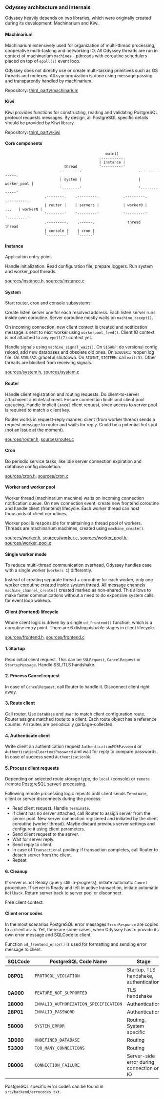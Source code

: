 
### Odyssey architecture and internals

Odyssey heavily depends on two libraries, which were originally created during its
development: Machinarium and Kiwi.

#### Machinarium

Machinarium extensively used for organization of multi-thread processing, cooperative multi-tasking
and networking IO. All Odyssey threads are run in context of machinarium `machines` -
pthreads with coroutine schedulers placed on top of `epoll(7)` event loop.

Odyssey does not directly use or create multi-tasking primitives such as OS threads and mutexes.
All synchronization is done using message passing and transparently handled by machinarium.

Repository: [third\_party/machinarium](https://github.com/yandex/odyssey/tree/master/third_party/machinarium)

#### Kiwi

Kiwi provides functions for constructing, reading and validating
PostgreSQL protocol requests messages. By design, all PostgreSQL specific details should be provided by
Kiwi library.

Repository: [third\_party/kiwi](https://github.com/yandex/odyssey/tree/master/third_party/kiwi)

#### Core components

```
                                              main()
                                           .----------.
                                           | instance |
                           thread          '----------'
                         .--------.                          .-------------.
                         | system |                          | worker_pool |
                         '--------'                          '-------------'
                  .--------.    .---------.           .---------.         .---------.
                  | router |    | servers |           | worker0 |   ...   | workerN |
                  '--------'    '---------'           '---------'         '---------'
                  .---------.    .------.               thread              thread
                  | console |    | cron |
                  '---------'    '------'
```

#### Instance

Application entry point.

Handle initialization. Read configuration file, prepare loggers.
Run system and worker\_pool threads.

[sources/instance.h](/sources/instance.h), [sources/instance.c](/sources/instance.c)

#### System

Start router, cron and console subsystems.

Create listen server one for each resolved address. Each listen server runs inside own coroutine.
Server coroutine mostly waits on `machine_accept()`.

On incoming connection, new client context is created and notification message is sent to next
worker using `workerpool_feed()`. Client IO context is not attached to any `epoll(7)` context yet.

Handle signals using `machine_signal_wait()`. On `SIGHUP`: do versional config reload, add new databases
and obsolete old ones. On `SIGUSR1`: reopen log file. On `SIGUSR2`: graceful shutdown.
On `SIGINT`, `SIGTERM`: call `exit(3)`. Other threads are blocked from receiving signals.

[sources/system.h](/sources/system.h), [sources/system.c](/sources/system.c)

#### Router

Handle client registration and routing requests. Do client-to-server attachment and detachment.
Ensure connection limits and client pool queueing. Handle implicit `Cancel` client request, since access
to server pool is required to match a client key.

Router works in request-reply manner: client (from worker thread) sends a request message to
router and waits for reply. Could be a potential hot spot (not an issue at the moment).

[sources/router.h](/sources/router.h), [sources/router.c](/sources/router.c)

#### Cron

Do periodic service tasks, like idle server connection expiration and
database config obsoletion.

[sources/cron.h](/sources/cron.h), [sources/cron.c](/sources/cron.c)

#### Worker and worker pool

Worker thread (machinarium machine) waits on incoming connection notification queue. On new connection event,
create new frontend coroutine and handle client (frontend) lifecycle. Each worker thread can host
thousands of client coroutines.

Worker pool is responsible for maintaining a thread pool of workers. Threads are machinarium machines,
created using `machine_create()`.

[sources/worker.h](/sources/worker.h), [sources/worker.c](/sources/worker.c),
[sources/worker_pool.h](/sources/worker_pool.h), [sources/worker_pool.c](/sources/worker_pool.c)

#### Single worker mode

To reduce multi-thread communication overhead, Odyssey handles case with a single worker (`workers 1`)
differently.

Instead of creating separate thread + coroutine for each worker, only one worker coroutine created inside system thread. All message channels `machine_channel_create()` created marked as non-shared. This allows to make faster communications without a need to do expensive system calls for event loop wakeup.

#### Client (frontend) lifecycle

Whole client logic is driven by a single `od_frontend()` function, which is a coroutine entry point.
There are 6 distinguishable stages in client lifecycle.

[sources/frontend.h](/sources/frontend.h), [sources/frontend.c](/sources/frontend.c)

#### 1. Startup

Read initial client request. This can be `SSLRequest`, `CancelRequest` or `StartupMessage`.
Handle SSL/TLS handshake.

#### 2. Process Cancel request

In case of `CancelRequest`, call Router to handle it. Disconnect client right away.

#### 3. Route client

Call router. Use `Database` and `User` to match client configuration route. Router assigns
matched route to a client. Each route object has a reference counter.
All routes are periodically garbage-collected.

#### 4. Authenticate client

Write client an authentication request `AuthenticationMD5Password` or `AuthenticationCleartextPassword` and
wait for reply to compare passwords. In case of success send `AuthenticationOk`.

#### 5. Process client requests

Depending on selected route storage type, do `local` (console) or `remote` (remote PostgreSQL server) processing.

Following remote processing logic repeats until client sends `Terminate`,
client or server disconnects during the process:

* Read client request. Handle `Terminate`.
* If client has no server attached, call Router to assign server from the server pool. New server connection registered and
initiated by the client coroutine (worker thread). Maybe discard previous server settings and configure it using client parameters.
* Send client request to the server.
* Wait for server reply.
* Send reply to client.
* In case of `Transactional` pooling: if transaction completes, call Router to detach server from the client.
* Repeat.

#### 6. Cleanup

If server is not Ready (query still in-progress), initiate automatic `Cancel` procedure. If server is Ready and left in active transaction,
initiate automatic `Rollback`. Return server back to server pool or disconnect.

Free client context.

#### Client error codes

In the most scenarios PostgreSQL error messages `ErrorResponce` are copied to a client as-is. Yet, there are some
cases, when Odyssey has to provide its own error message and SQLCode to client.

Function `od_frontend_error()` is used for formatting and sending error message to client.

| SQLCode | PostgreSQL Code Name | Stage |
| ------- | -------------------- | ----- |
| **08P01** | `PROTOCOL_VIOLATION` | Startup, TLS handshake, authentication |
| **0A000** | `FEATURE_NOT_SUPPORTED` | TLS handshake |
| **28000** | `INVALID_AUTHORIZATION_SPECIFICATION`  | Authentication |
| **28P01** | `INVALID_PASSWORD` | Authentication |
| **58000** | `SYSTEM_ERROR` | Routing, System specific |
| **3D000** | `UNDEFINED_DATABASE` | Routing |
| **53300** | `TOO_MANY_CONNECTIONS` | Routing |
| **08006** | `CONNECTION_FAILURE` | Server-side error during connection or IO |

PostgreSQL specific error codes can be found in `src/backend/errocodes.txt`.
